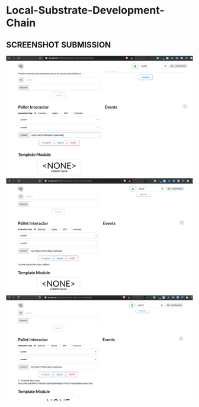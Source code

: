 # Local-Substrate-Development-Chain
## SCREENSHOT SUBMISSION

![Screenshot](Screen.png)
![Screenshot](Screen2.png)
![Screenshot](Screen3.png)
